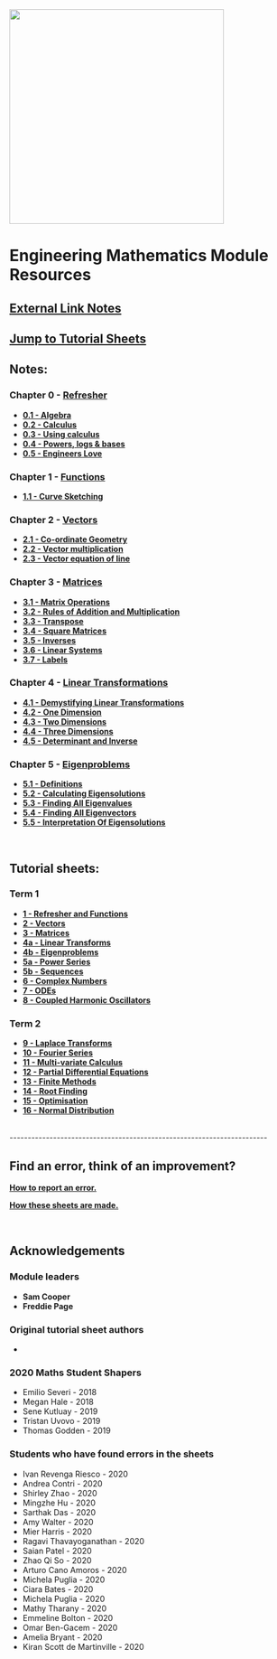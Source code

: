 <img src="media/Dyson-Logo.PNG" width=380>

# Engineering Mathematics Module Resources


<!-- ## [Module Notes Here](https://imperiallondon.sharepoint.com/sites/msteams_1d9188/Shared%20Documents/Forms/AllItems.aspx?csf=1&amp%3Bweb=1&amp%3Be=l38bKk&cid=84927633%2D346a%2D4659%2D9301%2Dbf11dddda4ea&FolderCTID=0x012000CE08C59F1772E543B28B5F41B1E5B30E&id=%2Fsites%2Fmsteams%5F1d9188%2FShared%20Documents%2FGeneral%2FDE1%2DMaths%5Fnotes%2Epdf&parent=%2Fsites%2Fmsteams%5F1d9188%2FShared%20Documents%2FGeneral) <br> -->

<!-- ## [GitHub Module Notes](module-resources\media\DE1-Maths_notes.pdf) -->

<!-- Depends on whether the notes are updated or not -->
## [External Link Notes](https://de1-engineering-mathematics.github.io/module-resources/media/DE1-Maths_notes.pdf)

## [Jump to Tutorial Sheets](#tutorial-sheets)

## Notes:
### Chapter 0 - [Refresher](notes\0-refresher)
* __[0.1 - Algebra](notes\0-refresher#algebra)__
* __[0.2 - Calculus](notes\0-refresher#calculus)__
* __[0.3 - Using calculus](notes\0-refresher#using-calculus)__
* __[0.4 - Powers, logs & bases](notes\0-refresher#powers-logs-bases)__
* __[0.5 - Engineers Love](notes\0-refresher#engineers-love)__

### Chapter 1 - [Functions](notes\1-functions)
* __[1.1 - Curve Sketching](notes\1-functions#curve-sketching)__

### Chapter 2 - [Vectors](notes\2-vectors)
* __[2.1 - Co-ordinate Geometry](notes\2-vectors#co-ordinate-geometry)__
* __[2.2 - Vector multiplication](notes\2-vectors#vector-multiplication)__
* __[2.3 - Vector equation of line](notes\2-vectors#vector-equation)__

### Chapter 3 - [Matrices](notes\3-matrices)
* __[3.1 - Matrix Operations](notes\2-vectors#matrix-operations)__
* __[3.2 - Rules of Addition and Multiplication](notes\3-matrices#rules)__
* __[3.3 - Transpose](notes\3-matrices#transpose)__
* __[3.4 - Square Matrices](notes\3-matrices#square-matrices)__
* __[3.5 - Inverses](notes\3-matrices#inverses)__
* __[3.6 - Linear Systems](notes\3-matrices#linear-systems)__
* __[3.7 - Labels](notes\3-matrices#labels)__

### Chapter 4 - [Linear Transformations](notes\4-linear-transformations)
* __[4.1 - Demystifying Linear Transformations](notes\4-linear-transformations#demystifying)__
* __[4.2 - One Dimension](notes\4-linear-transformations#one-dimension)__
* __[4.3 - Two Dimensions](notes\4-linear-transformations#two-dimensions)__
* __[4.4 - Three Dimensions](notes\4-linear-transformations#three-dimensions)__
* __[4.5 - Determinant and Inverse](notes\4-linear-transformations#determinant-and-inverse)__

### Chapter 5 - [Eigenproblems](notes\5-eigenproblems)
* __[5.1 - Definitions](notes\5-eigenproblems#definitions)__
* __[5.2 - Calculating Eigensolutions](notes\5-eigenproblems#calculating-eigensolutions)__
* __[5.3 - Finding All Eigenvalues](notes\5-eigenproblems#finding-all-values)__
* __[5.4 - Finding All Eigenvectors](notes\5-eigenproblems#finding-all-vectors)__
* __[5.5 - Interpretation Of Eigensolutions](notes\5-eigenproblems#interpretation-of-solutions)__


<br>

## <a id="tutorial-sheets"></a> Tutorial sheets:
### Term 1
* __[1 - Refresher and Functions](tutorial_sheets\01-refresher-and-functions)__
* __[2 - Vectors](tutorial_sheets\02-vectors)__
* __[3 - Matrices](tutorial_sheets\03-matrices)__
* __[4a - Linear Transforms](tutorial_sheets\04A-linear-transforms)__
* __[4b - Eigenproblems ](tutorial_sheets\04B-eigenproblems)__
* __[5a - Power Series](tutorial_sheets\05A-power-series)__
* __[5b - Sequences](tutorial_sheets\05b-sequence)__
* __[6 - Complex Numbers](tutorial_sheets\06-complex-numbers)__
* __[7 - ODEs](tutorial_sheets\07-ode)__
* __[8 - Coupled Harmonic Oscillators](tutorial_sheets\08-cho)__

### Term 2
* __[9 - Laplace Transforms](tutorial_sheets\09-laplace-transforms)__
* __[10 - Fourier Series](tutorial_sheets\10-fourier-series)__
* __[11 - Multi-variate Calculus](tutorial_sheets\11-multivariate-calculus)__
* __[12 - Partial Differential Equations](tutorial_sheets\12-PDE)__
* __[13 - Finite Methods](tutorial_sheets\13-finite-methods)__
* __[14 - Root Finding](tutorial_sheets\14-root-finding)__
* __[15 - Optimisation](tutorial_sheets\15-optimisation)__
* __[16 - Normal Distribution](tutorial_sheets\16-normal-distribution)__

<br>
-----------------------------------------------------------------------



## Find an error, think of an improvement?
__[How to report an error.](how-to-github-issue)__

__[How these sheets are made.](how-to)__

<br>

## Acknowledgements
### Module leaders
* __Sam Cooper__
* __Freddie Page__

### Original tutorial sheet authors
* 

### 2020 Maths Student Shapers
* Emilio Severi - 2018
* Megan Hale - 2018
* Sene Kutluay - 2019
* Tristan Uvovo - 2019
* Thomas Godden - 2019

### Students who have found errors in the sheets
* Ivan Revenga Riesco - 2020
* Andrea Contri - 2020
* Shirley Zhao - 2020
* Mingzhe Hu - 2020
* Sarthak Das - 2020
* Amy Walter - 2020
* Mier Harris - 2020
* Ragavi Thavayoganathan - 2020
* Saian Patel - 2020
* Zhao Qi So - 2020
* Arturo Cano Amoros - 2020
* Michela Puglia - 2020
* Ciara Bates - 2020
* Michela Puglia - 2020
* Mathy Tharany - 2020
* Emmeline Bolton - 2020
* Omar Ben-Gacem - 2020
* Amelia Bryant - 2020
* Kiran Scott de Martinville - 2020
